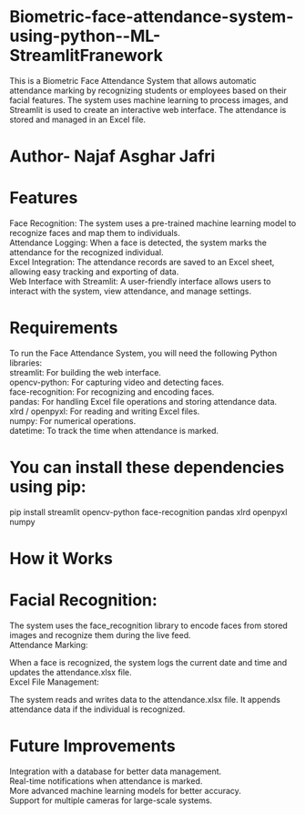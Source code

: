 # Biometric-face-attendance-system-using-python--ML-StreamlitFranework
 This is a Biometric Face Attendance System that allows automatic attendance marking by recognizing students or employees based on their facial features. The system uses machine learning to process images, and Streamlit is used to create an interactive web interface. The attendance is stored and managed in an Excel file.<br>
# Author- Najaf Asghar Jafri
# Features
Face Recognition: The system uses a pre-trained machine learning model to recognize faces and map them to individuals.
<br>
Attendance Logging: When a face is detected, the system marks the attendance for the recognized individual.
<br>
Excel Integration: The attendance records are saved to an Excel sheet, allowing easy tracking and exporting of data.<br>
Web Interface with Streamlit: A user-friendly interface allows users to interact with the system, view attendance, and manage settings.<br>
# Requirements
To run the Face Attendance System, you will need the following Python libraries:<br>
streamlit: For building the web interface.<br>
opencv-python: For capturing video and detecting faces.<br>
face-recognition: For recognizing and encoding faces.<br>
pandas: For handling Excel file operations and storing attendance data.<br>
xlrd / openpyxl: For reading and writing Excel files.<br>
numpy: For numerical operations.<br>
datetime: To track the time when attendance is marked.<br>
# You can install these dependencies using pip:
pip install streamlit opencv-python face-recognition pandas xlrd openpyxl numpy

# How it Works
#  Facial Recognition:

The system uses the face_recognition library to encode faces from stored images and recognize them during the live feed.<br>
Attendance Marking:

When a face is recognized, the system logs the current date and time and updates the attendance.xlsx file.<br>
Excel File Management:

The system reads and writes data to the attendance.xlsx file. It appends attendance data if the individual is recognized.<br>

# Future Improvements
Integration with a database for better data management.<br>
Real-time notifications when attendance is marked.<br>
More advanced machine learning models for better accuracy.<br>
Support for multiple cameras for large-scale systems.<br>

